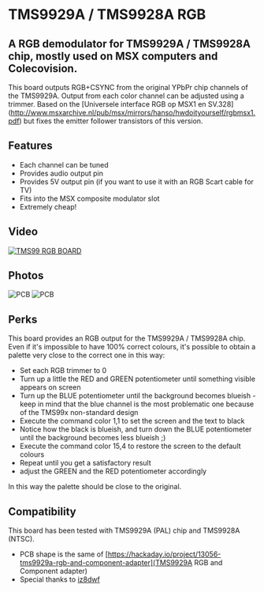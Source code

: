 # TMS9929A / TMS9928A RGB
## A RGB demodulator for TMS9929A / TMS9928A chip, mostly used on MSX computers and Colecovision. 

This board outputs RGB+CSYNC from the original YPbPr chip channels of the TMS9929A. 
Output from each color channel can be adjusted using a trimmer. 
Based on the [Universele interface RGB op MSX1 en SV.328] (http://www.msxarchive.nl/pub/msx/mirrors/hanso/hwdoityourself/rgbmsx1.pdf) but fixes the emitter follower transistors of this version.

## Features
- Each channel can be tuned
- Provides audio output pin
- Provides 5V output pin (if you want to use it with an RGB Scart cable for TV)
- Fits into the MSX composite modulator slot
- Extremely cheap!

## Video
[![TMS99 RGB BOARD](https://img.youtube.com/vi/eCPy9jgGLzQ/0.jpg)](https://www.youtube.com/watch?v=eCPy9jgGLzQ)

## Photos
![PCB](https://i.imgur.com/vv8fp4m.jpg)
![PCB](https://i.imgur.com/Qj1aLfD.jpg)



## Perks
This board provides an RGB output for the TMS9929A / TMS9928A chip.
Even if it's impossible to have 100% correct colours, it's possible to obtain a palette very close to the correct one in this way:
- Set each RGB trimmer to 0
- Turn up a little the RED and GREEN potentiometer until something visible appears on screen
- Turn up the BLUE potentiometer until the background becomes blueish - keep in mind that the blue channel is the most problematic one because of the TMS99x non-standard design
- Execute the command color 1,1 to set the screen and the text to black
- Notice how the black is blueish, and turn down the BLUE potentiometer until the background becomes less blueish ;)
- Execute the command color 15,4 to restore the screen to the default colours
- Repeat until you get a satisfactory result
- adjust the GREEN and the RED potentiometer accordingly 

In this way the palette should be close to the original.

## Compatibility
This board has been tested with TMS9929A (PAL) chip and TMS9928A (NTSC).


- PCB shape is the same of [https://hackaday.io/project/13056-tms9929a-rgb-and-component-adapter](TMS9929A RGB and Component adapter)
- Special thanks to [iz8dwf](https://www.youtube.com/iz8dwf)
